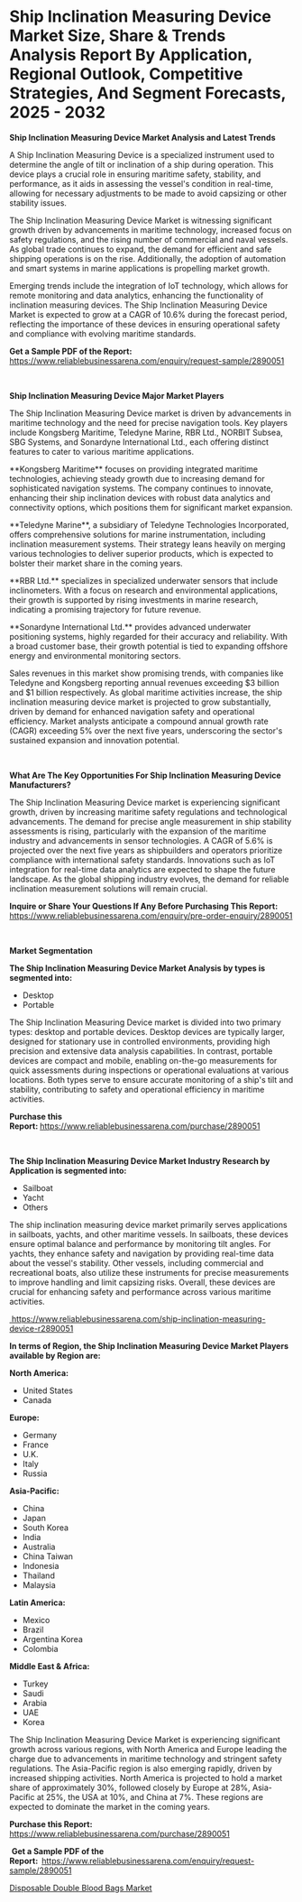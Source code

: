 <p><h1>Ship Inclination Measuring Device Market Size, Share & Trends Analysis Report By Application, Regional Outlook, Competitive Strategies, And Segment Forecasts, 2025 - 2032</h1></p><p><strong>Ship Inclination Measuring Device Market Analysis and Latest Trends</strong></p>
<p><p>A Ship Inclination Measuring Device is a specialized instrument used to determine the angle of tilt or inclination of a ship during operation. This device plays a crucial role in ensuring maritime safety, stability, and performance, as it aids in assessing the vessel's condition in real-time, allowing for necessary adjustments to be made to avoid capsizing or other stability issues.</p><p>The Ship Inclination Measuring Device Market is witnessing significant growth driven by advancements in maritime technology, increased focus on safety regulations, and the rising number of commercial and naval vessels. As global trade continues to expand, the demand for efficient and safe shipping operations is on the rise. Additionally, the adoption of automation and smart systems in marine applications is propelling market growth.</p><p>Emerging trends include the integration of IoT technology, which allows for remote monitoring and data analytics, enhancing the functionality of inclination measuring devices. The Ship Inclination Measuring Device Market is expected to grow at a CAGR of 10.6% during the forecast period, reflecting the importance of these devices in ensuring operational safety and compliance with evolving maritime standards.</p></p>
<p><strong>Get a Sample PDF of the Report:&nbsp;</strong> <a href="https://www.reliablebusinessarena.com/enquiry/request-sample/2890051?utm_campaign=3526&utm_medium=2&utm_source=Github&utm_content=ia&utm_term=14032025&utm_id=ship-inclination-measuring-device">https://www.reliablebusinessarena.com/enquiry/request-sample/2890051</a></p>
<p>&nbsp;</p>
<p><strong>Ship Inclination Measuring Device Major Market Players</strong></p>
<p><p>The Ship Inclination Measuring Device market is driven by advancements in maritime technology and the need for precise navigation tools. Key players include Kongsberg Maritime, Teledyne Marine, RBR Ltd., NORBIT Subsea, SBG Systems, and Sonardyne International Ltd., each offering distinct features to cater to various maritime applications.</p><p>**Kongsberg Maritime** focuses on providing integrated maritime technologies, achieving steady growth due to increasing demand for sophisticated navigation systems. The company continues to innovate, enhancing their ship inclination devices with robust data analytics and connectivity options, which positions them for significant market expansion.</p><p>**Teledyne Marine**, a subsidiary of Teledyne Technologies Incorporated, offers comprehensive solutions for marine instrumentation, including inclination measurement systems. Their strategy leans heavily on merging various technologies to deliver superior products, which is expected to bolster their market share in the coming years.</p><p>**RBR Ltd.** specializes in specialized underwater sensors that include inclinometers. With a focus on research and environmental applications, their growth is supported by rising investments in marine research, indicating a promising trajectory for future revenue.</p><p>**Sonardyne International Ltd.** provides advanced underwater positioning systems, highly regarded for their accuracy and reliability. With a broad customer base, their growth potential is tied to expanding offshore energy and environmental monitoring sectors.</p><p>Sales revenues in this market show promising trends, with companies like Teledyne and Kongsberg reporting annual revenues exceeding $3 billion and $1 billion respectively. As global maritime activities increase, the ship inclination measuring device market is projected to grow substantially, driven by demand for enhanced navigation safety and operational efficiency. Market analysts anticipate a compound annual growth rate (CAGR) exceeding 5% over the next five years, underscoring the sector's sustained expansion and innovation potential.</p></p>
<p>&nbsp;</p>
<p><strong>What Are The Key Opportunities For Ship Inclination Measuring Device Manufacturers?</strong></p>
<p><p>The Ship Inclination Measuring Device market is experiencing significant growth, driven by increasing maritime safety regulations and technological advancements. The demand for precise angle measurement in ship stability assessments is rising, particularly with the expansion of the maritime industry and advancements in sensor technologies. A CAGR of 5.6% is projected over the next five years as shipbuilders and operators prioritize compliance with international safety standards. Innovations such as IoT integration for real-time data analytics are expected to shape the future landscape. As the global shipping industry evolves, the demand for reliable inclination measurement solutions will remain crucial.</p></p>
<p><strong>Inquire or Share Your Questions If Any Before Purchasing This Report:</strong> <a href="https://www.reliablebusinessarena.com/enquiry/pre-order-enquiry/2890051?utm_campaign=3526&utm_medium=2&utm_source=Github&utm_content=ia&utm_term=14032025&utm_id=ship-inclination-measuring-device">https://www.reliablebusinessarena.com/enquiry/pre-order-enquiry/2890051</a></p>
<p>&nbsp;</p>
<p><strong>Market Segmentation</strong></p>
<p><strong>The Ship Inclination Measuring Device Market Analysis by types is segmented into:</strong></p>
<p><ul><li>Desktop</li><li>Portable</li></ul></p>
<p><p>The Ship Inclination Measuring Device market is divided into two primary types: desktop and portable devices. Desktop devices are typically larger, designed for stationary use in controlled environments, providing high precision and extensive data analysis capabilities. In contrast, portable devices are compact and mobile, enabling on-the-go measurements for quick assessments during inspections or operational evaluations at various locations. Both types serve to ensure accurate monitoring of a ship's tilt and stability, contributing to safety and operational efficiency in maritime activities.</p></p>
<p><strong>Purchase this Report:&nbsp;</strong><a href="https://www.reliablebusinessarena.com/purchase/2890051?utm_campaign=3526&utm_medium=2&utm_source=Github&utm_content=ia&utm_term=14032025&utm_id=ship-inclination-measuring-device">https://www.reliablebusinessarena.com/purchase/2890051</a></p>
<p>&nbsp;</p>
<p><strong>The Ship Inclination Measuring Device Market Industry Research by Application is segmented into:</strong></p>
<p><ul><li>Sailboat</li><li>Yacht</li><li>Others</li></ul></p>
<p><p>The ship inclination measuring device market primarily serves applications in sailboats, yachts, and other maritime vessels. In sailboats, these devices ensure optimal balance and performance by monitoring tilt angles. For yachts, they enhance safety and navigation by providing real-time data about the vessel's stability. Other vessels, including commercial and recreational boats, also utilize these instruments for precise measurements to improve handling and limit capsizing risks. Overall, these devices are crucial for enhancing safety and performance across various maritime activities.</p></p>
<p><a href="https://www.reliablebusinessarena.com/ship-inclination-measuring-device-r2890051?utm_campaign=3526&utm_medium=2&utm_source=Github&utm_content=ia&utm_term=14032025&utm_id=ship-inclination-measuring-device">&nbsp;https://www.reliablebusinessarena.com/ship-inclination-measuring-device-r2890051</a></p>
<p><strong>In terms of Region, the Ship Inclination Measuring Device Market Players available by Region are:</strong></p>
<p>
    <p> <strong> North America: </strong>
        <ul>
            <li>United States</li>
            <li>Canada</li>
        </ul>
        </p> 
    <p> <strong> Europe: </strong>
        <ul>
            <li>Germany</li>
            <li>France</li>
            <li>U.K.</li>
            <li>Italy</li>
            <li>Russia</li>
        </ul>
        </p> 
    <p> <strong> Asia-Pacific: </strong>
        <ul>
            <li>China</li>
            <li>Japan</li>
            <li>South Korea</li>
            <li>India</li>
            <li>Australia</li>
            <li>China Taiwan</li>
            <li>Indonesia</li>
            <li>Thailand</li>
            <li>Malaysia</li>
        </ul>
        </p> 
    <p> <strong> Latin America: </strong>
        <ul>
            <li>Mexico</li>
            <li>Brazil</li>
            <li>Argentina Korea</li>
            <li>Colombia</li>
        </ul>
        </p> 
    <p> <strong> Middle East & Africa: </strong>
        <ul>
            <li>Turkey</li>
            <li>Saudi</li>
            <li>Arabia</li>
            <li>UAE</li>
            <li>Korea</li>
        </ul>
    </p>
    </p>
<p><p>The Ship Inclination Measuring Device Market is experiencing significant growth across various regions, with North America and Europe leading the charge due to advancements in maritime technology and stringent safety regulations. The Asia-Pacific region is also emerging rapidly, driven by increased shipping activities. North America is projected to hold a market share of approximately 30%, followed closely by Europe at 28%, Asia-Pacific at 25%, the USA at 10%, and China at 7%. These regions are expected to dominate the market in the coming years.</p></p>
<p><strong>Purchase this Report: </strong><a href="https://www.reliablebusinessarena.com/purchase/2890051?utm_campaign=3526&utm_medium=2&utm_source=Github&utm_content=ia&utm_term=14032025&utm_id=ship-inclination-measuring-device">https://www.reliablebusinessarena.com/purchase/2890051</a></p>
<p>&nbsp;<strong>Get a Sample PDF of the Report:&nbsp;&nbsp;</strong><a href="https://www.reliablebusinessarena.com/enquiry/request-sample/2890051?utm_campaign=3526&utm_medium=2&utm_source=Github&utm_content=ia&utm_term=14032025&utm_id=ship-inclination-measuring-device">https://www.reliablebusinessarena.com/enquiry/request-sample/2890051</a></p>
<p><strong></strong></p>
<p><p><a href="https://github.com/krulicfidura/Market-Research-Report-List-1/blob/main/disposable-double-blood-bags-market.md?utm_campaign=3526&utm_medium=2&utm_source=Github&utm_content=ia&utm_term=14032025&utm_id=ship-inclination-measuring-device">Disposable Double Blood Bags Market</a></p></p>